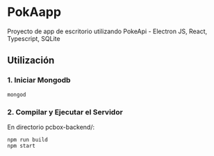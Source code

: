 # PokAapp
 Proyecto de app de escritorio utilizando PokeApi - Electron JS, React, Typescript, SQLite

## Utilización

### 1. Iniciar Mongodb

```
mongod
```

### 2. Compilar y Ejecutar el Servidor

En directorio pcbox-backend/:

```
npm run build
npm start
```